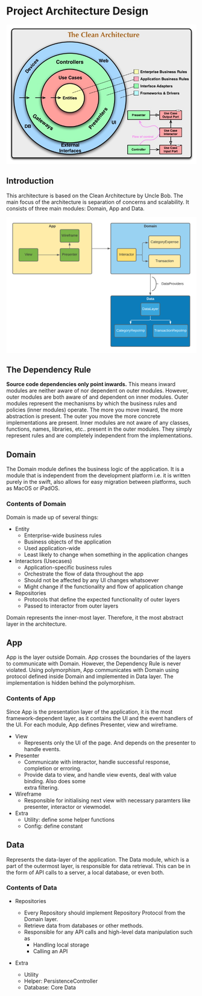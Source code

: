 # Project Architecture Design

<img src="./assets/images/clean.jpeg" width="600">

## Introduction

This architecture is based on the Clean Architecture by Uncle Bob. The main focus of the architecture is separation of concerns and scalability. It consists of three main modules: Domain, App and Data.

<img src="./assets/images/viper.png" width="600">

## The Dependency Rule

**Source code dependencies only point inwards.** This means inward modules are neither aware of nor dependent on outer modules. However, outer modules are both aware of and dependent on inner modules. Outer modules represent the mechanisms by which the business rules and policies (inner modules) operate. The more you move inward, the more abstraction is present. The outer you move the more concrete implementations are present. Inner modules are not aware of any classes, functions, names, libraries, etc.. present in the outer modules. They simply represent rules and are completely independent from the implementations.

## Domain

The Domain module defines the business logic of the application. It is a module that is independent from the development platform i.e. it is written purely in the swift, also allows for easy migration between platforms, such as MacOS or iPadOS.


### Contents of Domain

Domain is made up of several things:

- Entity
    - Enterprise-wide business rules
    - Business objects of the application
    - Used application-wide
    - Least likely to change when something in the application changes
- Interactors (Usecases)
    - Application-specific business rules
    - Orchestrate the flow of data throughout the app
    - Should not be affected by any UI changes whatsoever
    - Might change if the functionality and flow of application change
- Repositories
    - Protocols that define the expected functionality of outer layers
    - Passed to interactor from outer layers

Domain represents the inner-most layer. Therefore, it the most abstract layer in the architecture.


## App

App is the layer outside Domain. App crosses the boundaries of the layers to communicate with Domain. However, the Dependency Rule is never violated. Using polymorphism, App communicates with Domain using protocol defined inside Domain and implemented in Data layer. The implementation is hidden behind the polymorphism.

### Contents of App

Since App is the presentation layer of the application, it is the most framework-dependent layer, as it contains the UI and the event handlers of the UI. For each module, App defines Presenter, view and wireframe.

- View
    - Represents only the UI of the page. And depends on the presenter to handle events.
- Presenter
    - Communicate with interactor, handle successful response, completion or erroring.
    - Provide data to view, and handle view events, deal with value binding. Also does some   
      extra filtering.      
- Wireframe
    - Responsible for initialising next view with necessary paramters like presenter,
      interactor or viewmodel.
- Extra 
    - Utility: define some helper functions
    - Config: define constant     
  
## Data

Represents the data-layer of the application. The Data module, which is a part of the outermost layer, is responsible for data retrieval. This can be in the form of API calls to a server, a local database, or even both.

### Contents of Data

- Repositories
    - Every Repository should implement Repository Protocol from the Domain layer.
    - Retrieve data from databases or other methods.
    - Responsible for any API calls and high-level data manipulation such as
       - Handling local storage
       - Calling an API

- Extra
    - Utility
    - Helper: PersistenceController
    - Database: Core Data